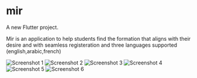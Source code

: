 # mir

A new Flutter project.

Mir is an application to help students find the formation that aligns with their desire and with seamless registeration and three languages supported (english,arabic,french)

![Screenshot 1](appimages/Screenshot_1698308076.png)
![Screenshot 2](appimages/Screenshot_1705753288.png)
![Screenshot 3](appimages/Screenshot_1705753054.png)
![Screenshot 4](appimages/Screenshot_1705753131.png)
![Screenshot 5](appimages/434700172_1861997784271993_6032016801392967534_n.jpg)
![Screenshot 6](appimages/433760872_364084626622864_6550242040301667897_n.jpg)

